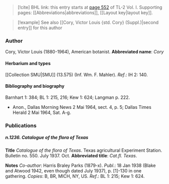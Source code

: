 > [!cite] BHL link: this entry starts at [page 552](https://www.biodiversitylibrary.org/page/33120683) of TL-2 Vol. I.
> Supporting pages: [[Abbreviations|abbreviations]], [[Layout key|layout key]].

> [!example] See also [[Cory, Victor Louis {std. Cory} (Suppl.)|second entry]] for this author

### Author

Cory, Victor Louis (1880-1964), American botanist. 
**Abbreviated name**: *Cory*

#### Herbarium and types

[[Collection SMU|SMU]] (13.575) (Inf. Wm. F. Mahler).
*Ref*.: IH 2: 140.

#### Bibliography and biography

Barnhart 1: 384; BL 1: 215, 216; Kew 1: 624; Langman p. 222.
- Anon., Dallas Morning News 2 Mai 1964, sect. 4, p. 5; Dallas Times Herald 2 Mai 1964, Sat. A-g.

### Publications

##### n.1236. Catalogue of the flora of Texas

**Title**
*Catalogue of the flora of Texas*. Texas agricultural Experiment Station. Bulletin no. 550. July 1937. Oct.
**Abbreviated title**: *Cat.fl. Texas*.

**Notes**
*Co-author*: Harris Braley Parks (1879-x).
*Publ*.: 18 Jan 1938 (Blake and Atwood 1942, even though dated July 1937), p. \[1\]-130 in one gathering. *Copies*: B, BR, MICH, NY, US.
*Ref*.: BL 1: 215; Kew 1: 624.

